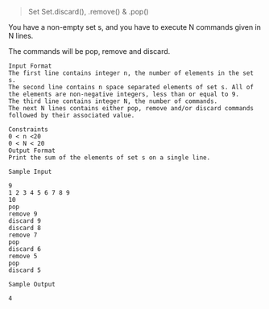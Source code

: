 > Set Set.discard(), .remove() & .pop()

You have a non-empty set s, and you have to execute N commands given in N lines.

The commands will be pop, remove and discard.

```
Input Format
The first line contains integer n, the number of elements in the set s.
The second line contains n space separated elements of set s. All of the elements are non-negative integers, less than or equal to 9.
The third line contains integer N, the number of commands.
The next N lines contains either pop, remove and/or discard commands followed by their associated value.

Constraints
0 < n <20
0 < N < 20
Output Format
Print the sum of the elements of set s on a single line.
```

```
Sample Input

9
1 2 3 4 5 6 7 8 9
10
pop
remove 9
discard 9
discard 8
remove 7
pop
discard 6
remove 5
pop
discard 5
```

```
Sample Output

4
```
